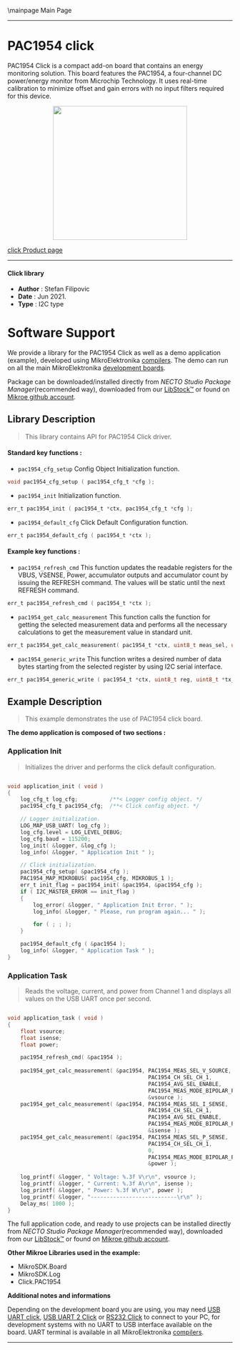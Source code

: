 \mainpage Main Page

---
# PAC1954 click

PAC1954 Click is a compact add-on board that contains an energy monitoring solution. This board features the PAC1954, a four-channel DC power/energy monitor from Microchip Technology. It uses real-time calibration to minimize offset and gain errors with no input filters required for this device.

<p align="center">
  <img src="https://download.mikroe.com/images/click_for_ide/pac1954_click.png" height=300px>
</p>

[click Product page](https://www.mikroe.com/pac1954-click)

---


#### Click library

- **Author**        : Stefan Filipovic
- **Date**          : Jun 2021.
- **Type**          : I2C type


# Software Support

We provide a library for the PAC1954 Click
as well as a demo application (example), developed using MikroElektronika
[compilers](https://www.mikroe.com/necto-studio).
The demo can run on all the main MikroElektronika [development boards](https://www.mikroe.com/development-boards).

Package can be downloaded/installed directly from *NECTO Studio Package Manager*(recommended way), downloaded from our [LibStock&trade;](https://libstock.mikroe.com) or found on [Mikroe github account](https://github.com/MikroElektronika/mikrosdk_click_v2/tree/master/clicks).

## Library Description

> This library contains API for PAC1954 Click driver.

#### Standard key functions :

- `pac1954_cfg_setup` Config Object Initialization function.
```c
void pac1954_cfg_setup ( pac1954_cfg_t *cfg );
```

- `pac1954_init` Initialization function.
```c
err_t pac1954_init ( pac1954_t *ctx, pac1954_cfg_t *cfg );
```

- `pac1954_default_cfg` Click Default Configuration function.
```c
err_t pac1954_default_cfg ( pac1954_t *ctx );
```

#### Example key functions :

- `pac1954_refresh_cmd` This function updates the readable registers for the VBUS, VSENSE, Power, accumulator 
outputs and accumulator count by issuing the REFRESH command. The values will be static until 
the next REFRESH command.
```c
err_t pac1954_refresh_cmd ( pac1954_t *ctx );
```

- `pac1954_get_calc_measurement` This function calls the function for getting the selected 
measurement data and performs all the necessary calculations to get 
the measurement value in standard unit.
```c
err_t pac1954_get_calc_measurement( pac1954_t *ctx, uint8_t meas_sel, uint8_t ch_sel, uint8_t avg_sel, uint8_t meas_mode, float *data_out );
```

- `pac1954_generic_write` This function writes a desired number of data bytes starting from
the selected register by using I2C serial interface.
```c
err_t pac1954_generic_write ( pac1954_t *ctx, uint8_t reg, uint8_t *tx_buf, uint8_t tx_len );
```

## Example Description

> This example demonstrates the use of PAC1954 click board.

**The demo application is composed of two sections :**

### Application Init

> Initializes the driver and performs the click default configuration.

```c

void application_init ( void )
{
    log_cfg_t log_cfg;          /**< Logger config object. */
    pac1954_cfg_t pac1954_cfg;  /**< Click config object. */

    // Logger initialization.
    LOG_MAP_USB_UART( log_cfg );
    log_cfg.level = LOG_LEVEL_DEBUG;
    log_cfg.baud = 115200;
    log_init( &logger, &log_cfg );
    log_info( &logger, " Application Init " );

    // Click initialization.
    pac1954_cfg_setup( &pac1954_cfg );
    PAC1954_MAP_MIKROBUS( pac1954_cfg, MIKROBUS_1 );
    err_t init_flag = pac1954_init( &pac1954, &pac1954_cfg );
    if ( I2C_MASTER_ERROR == init_flag ) 
    {
        log_error( &logger, " Application Init Error. " );
        log_info( &logger, " Please, run program again... " );

        for ( ; ; );
    }

    pac1954_default_cfg ( &pac1954 );
    log_info( &logger, " Application Task " );
}

```

### Application Task

> Reads the voltage, current, and power from Channel 1 and displays all 
> values on the USB UART once per second.

```c

void application_task ( void )
{
    float vsource;
    float isense;
    float power;

    pac1954_refresh_cmd( &pac1954 );
    
    pac1954_get_calc_measurement( &pac1954, PAC1954_MEAS_SEL_V_SOURCE, 
                                            PAC1954_CH_SEL_CH_1, 
                                            PAC1954_AVG_SEL_ENABLE, 
                                            PAC1954_MEAS_MODE_BIPOLAR_FSR,
                                            &vsource );
    pac1954_get_calc_measurement( &pac1954, PAC1954_MEAS_SEL_I_SENSE, 
                                            PAC1954_CH_SEL_CH_1, 
                                            PAC1954_AVG_SEL_ENABLE, 
                                            PAC1954_MEAS_MODE_BIPOLAR_FSR, 
                                            &isense );
    pac1954_get_calc_measurement( &pac1954, PAC1954_MEAS_SEL_P_SENSE, 
                                            PAC1954_CH_SEL_CH_1, 
                                            0, 
                                            PAC1954_MEAS_MODE_BIPOLAR_FSR, 
                                            &power );
    
    log_printf( &logger, " Voltage: %.3f V\r\n", vsource );
    log_printf( &logger, " Current: %.3f A\r\n", isense );
    log_printf( &logger, " Power: %.3f W\r\n", power );
    log_printf( &logger, "---------------------------\r\n" );
    Delay_ms( 1000 );
}

```

The full application code, and ready to use projects can be installed directly from *NECTO Studio Package Manager*(recommended way), downloaded from our [LibStock&trade;](https://libstock.mikroe.com) or found on [Mikroe github account](https://github.com/MikroElektronika/mikrosdk_click_v2/tree/master/clicks).

**Other Mikroe Libraries used in the example:**

- MikroSDK.Board
- MikroSDK.Log
- Click.PAC1954

**Additional notes and informations**

Depending on the development board you are using, you may need
[USB UART click](https://www.mikroe.com/usb-uart-click),
[USB UART 2 Click](https://www.mikroe.com/usb-uart-2-click) or
[RS232 Click](https://www.mikroe.com/rs232-click) to connect to your PC, for
development systems with no UART to USB interface available on the board. UART
terminal is available in all MikroElektronika
[compilers](https://shop.mikroe.com/compilers).

---
